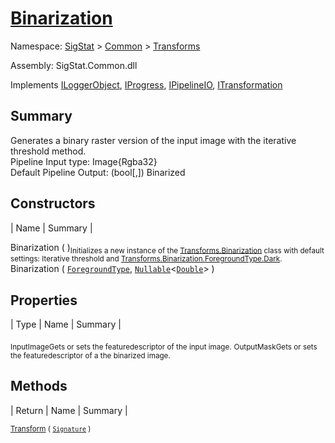 # [Binarization](./Binarization.md)

Namespace: [SigStat]() > [Common](./../README.md) > [Transforms](./README.md)

Assembly: SigStat.Common.dll

Implements [ILoggerObject](./../ILoggerObject.md), [IProgress](./../Helpers/IProgress.md), [IPipelineIO](./../Pipeline/IPipelineIO.md), [ITransformation](./../ITransformation.md)

## Summary
Generates a binary raster version of the input image with the iterative threshold method.  <br>Pipeline Input type: Image{Rgba32}<br>Default Pipeline Output: (bool[,]) Binarized

## Constructors

| Name | Summary | 

Binarization (  )<sub>Initializes a new instance of the [Transforms.Binarization](https://github.com/hargitomi97/sigstat/blob/master/docs/md/SigStat/Common/Transforms/Binarization.md) class with default settings: Iterative threshold and [Transforms.Binarization.ForegroundType.Dark](https://github.com/hargitomi97/sigstat/blob/master/docs/md/.md).</sub>
Binarization ( [`ForegroundType`](./Binarization.md), [`Nullable`](https://docs.microsoft.com/en-us/dotnet/api/System.Nullable-1)\<[`Double`](https://docs.microsoft.com/en-us/dotnet/api/System.Double)> )<sub></sub>


## Properties

| Type | Name | Summary | 

<sub>InputImage</sub><sub>Gets or sets the featuredescriptor of the input image.</sub>
<sub>OutputMask</sub><sub>Gets or sets the featuredescriptor of a the binarized image.</sub>


## Methods

| Return | Name | Summary | 

<sub>[Transform](./Methods/Binarization-100663642.md) ( [`Signature`](./../Signature.md) )</sub><sub></sub>


